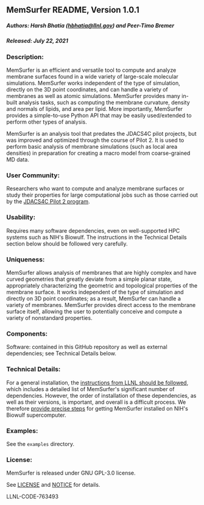 ## MemSurfer README, Version 1.0.1

##### Authors: Harsh Bhatia (hbhatia@llnl.gov) and Peer-Timo Bremer

##### Released: July 22, 2021

### Description:

MemSurfer is an efficient and versatile tool to compute and analyze membrane surfaces found in a wide variety of large-scale molecular simulations. MemSurfer works independent of the type of simulation, directly on the 3D point coordinates, and can handle a variety of membranes as well as atomic simulations. MemSurfer provides many in-built analysis tasks, such as computing the membrane curvature, density and normals of lipids, and area per lipid. More importantly, MemSurfer provides a simple-to-use Python API that may be easily used/extended to perform other types of analysis.

MemSurfer is an analysis tool that predates the JDACS4C pilot projects, but was improved and optimized through the course of Pilot 2. It is used to perform basic analysis of membrane simulations (such as local area densities) in preparation for creating a macro model from coarse-grained MD data.

### User Community:

Researchers who want to compute and analyze membrane surfaces or study their properties for large computational jobs such as those carried out by the [JDACS4C Pilot 2 program](https://datascience.cancer.gov/collaborations/joint-design-advanced-computing/molecular-pilot).

### Usability:

Requires many software dependencies, even on well-supported HPC systems such as NIH's Biowulf. The instructions in the Technical Details section below should be followed very carefully.

### Uniqueness:

MemSurfer allows analysis of membranes that are highly complex and have curved geometries that greatly deviate from a simple planar state, appropriately characterizing the geometric and topological properties of the membrane surface. It works independent of the type of simulation and directly on 3D point coordinates; as a result, MemSurfer can handle a variety of membranes. MemSurfer provides direct access to the membrane surface itself, allowing the user to potentially conceive and compute a variety of nonstandard properties.

### Components:

Software: contained in this GitHub repository as well as external dependencies; see Technical Details below.

### Technical Details:

For a general installation, the [instructions from LLNL should be followed](./ReadMe-LLNL.md), which includes a detailed list of MemSurfer's significant number of dependencies. However, the order of installation of these dependencies, as well as their versions, is important, and overall is a difficult process. We therefore [provide precise steps](README-installation.md) for getting MemSurfer installed on NIH's Biowulf supercomputer.

### Examples:

See the `examples` directory.

### License:

MemSurfer is released under GNU GPL-3.0 license.

See [LICENSE](./LICENSE) and [NOTICE](./NOTICE) for details.

LLNL-CODE-763493
